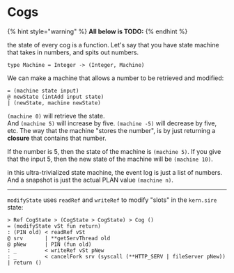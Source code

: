 # Cogs

{% hint style="warning" %}
**All below is TODO:**
{% endhint %}


the state of every cog is a function.
Let's say that you have state machine that takes in numbers, and spits out numbers.

```
type Machine = Integer -> (Integer, Machine)
```

We can make a machine that allows a number to be retrieved and modified:

```
= (machine state input)
@ newState (intAdd input state)
| (newState, machine newState)
```

`(machine 0)` will retrieve the state.  
And `(machine 5)` will increase by five. `(machine -5)` will decrease by five, etc.
The way that the machine "stores the number", is by just returning a **closure** that contains that number.

If the number is 5, then the state of the machine is `(machine 5)`.  If you give that the input 5, then the new state of the machine will be `(machine 10)`.

in this ultra-trivialized state machine, the event log is just a list of numbers.  And a snapshot is just the actual PLAN value `(machine n)`.

---

`modifyState` uses `readRef` and `writeRef` to modify "slots" in the `kern.sire` state:

```
> Ref CogState > (CogState > CogState) > Cog ()
= (modifyState vSt fun return)
: (PIN old) < readRef vSt
@ srv       | **getServThread old
@ pNew      | PIN (fun old)
: _         < writeRef vSt pNew
: _         < cancelFork srv (syscall (**HTTP_SERV | fileServer pNew))
| return ()
```

